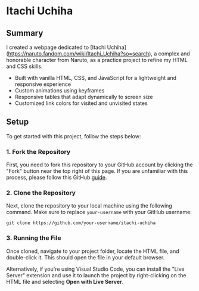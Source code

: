 # Itachi Uchiha

## Summary

I created a webpage dedicated to [Itachi Uchiha] (https://naruto.fandom.com/wiki/Itachi_Uchiha?so=search), a complex and honorable character from Naruto, as a practice project to refine my HTML and CSS skills.

- Built with vanilla HTML, CSS, and JavaScript for a lightweight and responsive experience
- Custom animations using keyframes
- Responsive tables that adapt dynamically to screen size
- Customized link colors for visited and unvisited states

## Setup

To get started with this project, follow the steps below:

### 1. Fork the Repository

First, you need to fork this repository to your GitHub account by clicking the "Fork" button near the top right of this page. If you are unfamiliar with this process, please follow this GitHub [guide](https://docs.github.com/en/pull-requests/collaborating-with-pull-requests/working-with-forks/fork-a-repo).

### 2. Clone the Repository

Next, clone the repository to your local machine using the following command. Make sure to replace `your-username` with your GitHub username:

```
git clone https://github.com/your-username/itachi-uchiha
```

### 3. Running the File

Once cloned, navigate to your project folder, locate the HTML file, and double-click it. This should open the file in your default browser.

Alternatively, if you're using Visual Studio Code, you can install the "Live Server" extension and use it to launch the project by right-clicking on the HTML file and selecting **Open with Live Server**.
